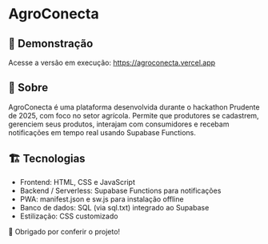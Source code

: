AgroConecta
=============

🔗 Demonstração
---------------
Acesse a versão em execução: https://agroconecta.vercel.app

🧩 Sobre
--------
AgroConecta é uma plataforma desenvolvida durante o hackathon Prudente de 2025, com foco no setor agrícola. Permite que produtores se cadastrem, gerenciem seus produtos, interajam com consumidores e recebam notificações em tempo real usando Supabase Functions.

🏗️ Tecnologias
--------------
- Frontend: HTML, CSS e JavaScript 
- Backend / Serverless: Supabase Functions para notificações
- PWA: manifest.json e sw.js para instalação offline
- Banco de dados: SQL (via sql.txt) integrado ao Supabase
- Estilização: CSS customizado

🚀 Obrigado por conferir o projeto!
